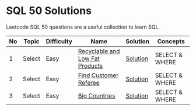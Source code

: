 # SQL 50 Solutions

Leetcode SQL 50 questions are a useful collection to learn SQL.


| No | Topic  | Difficulty | Name                                                                                              | Solution                                                | Concepts       | 
|----|--------|------------|---------------------------------------------------------------------------------------------------|---------------------------------------------------------|----------------|
| 1  | Select | Easy       | [Recyclable and Low Fat Products](https://leetcode.com/problems/recyclable-and-low-fat-products/) | [Solution](./select/recyclable-and-low-fat-products.md) | SELECT & WHERE |
| 2  | Select | Easy       | [Find Customer Referee](https://leetcode.com/problems/find-customer-referee)                      | [Solution](./select/find-customer-referee.md)           | SELECT & WHERE |
| 3  | Select | Easy       | [Big Countries](https://leetcode.com/problems/big-countries)                                      | [Solution](./select/big-countries.md)                   | SELECT & WHERE |

